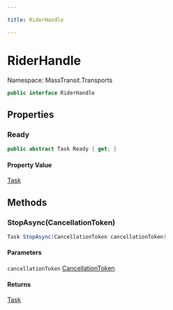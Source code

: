 ```yaml
---

title: RiderHandle

---
```


# RiderHandle

Namespace: MassTransit.Transports

```csharp
public interface RiderHandle
```

## Properties

### **Ready**

```csharp
public abstract Task Ready { get; }
```

#### Property Value

[Task](https://learn.microsoft.com/en-us/dotnet/api/system.threading.tasks.task)<br/>

## Methods

### **StopAsync(CancellationToken)**

```csharp
Task StopAsync(CancellationToken cancellationToken)
```

#### Parameters

`cancellationToken` [CancellationToken](https://learn.microsoft.com/en-us/dotnet/api/system.threading.cancellationtoken)<br/>

#### Returns

[Task](https://learn.microsoft.com/en-us/dotnet/api/system.threading.tasks.task)<br/>
